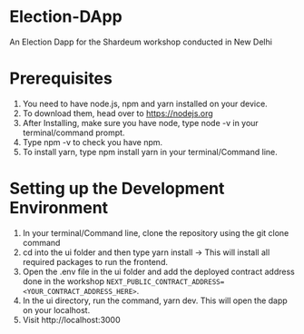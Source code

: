 # Election-DApp
An Election Dapp for the Shardeum workshop conducted in New Delhi


# Prerequisites
1. You need to have node.js, npm and yarn installed on your device.
2. To download them, head over to https://nodejs.org
3. After Installing, make sure you have node, type node -v in your terminal/command prompt.
4. Type npm -v to check you have npm.
5. To install yarn, type npm install yarn in your terminal/Command line.

# Setting up the Development Environment
1. In your terminal/Command line, clone the repository using the git clone command
2. cd into the ui folder and then type yarn install -> This will install all required packages to run the frontend.
3. Open the .env file in the ui folder and add the deployed contract address done in the workshop ```NEXT_PUBLIC_CONTRACT_ADDRESS=<YOUR_CONTRACT_ADDRESS_HERE>```.
4. In the ui directory, run the command, yarn dev. This will open the dapp on your localhost.
5. Visit http://localhost:3000
